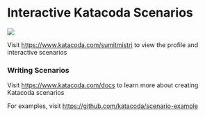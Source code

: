 # Interactive Katacoda Scenarios

[![](http://shields.katacoda.com/katacoda/sumitmistri/count.svg)](https://www.katacoda.com/sumitmistri "Get your profile on Katacoda.com")

Visit https://www.katacoda.com/sumitmistri to view the profile and interactive scenarios

### Writing Scenarios
Visit https://www.katacoda.com/docs to learn more about creating Katacoda scenarios

For examples, visit https://github.com/katacoda/scenario-example
